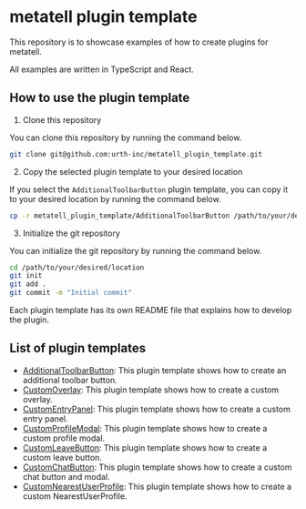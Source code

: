 # metatell plugin template

This repository is to showcase examples of how to create plugins for metatell.

All examples are written in TypeScript and React.

## How to use the plugin template

1. Clone this repository

You can clone this repository by running the command below.

```bash
git clone git@github.com:urth-inc/metatell_plugin_template.git
```

2. Copy the selected plugin template to your desired location

If you select the `AdditionalToolbarButton` plugin template, you can copy it to your desired location by running the command below.

```bash
cp -r metatell_plugin_template/AdditionalToolbarButton /path/to/your/desired/location
```

3. Initialize the git repository

You can initialize the git repository by running the command below.

```bash
cd /path/to/your/desired/location
git init
git add .
git commit -m "Initial commit"
```

Each plugin template has its own README file that explains how to develop the plugin.

## List of plugin templates

- [AdditionalToolbarButton](./AdditionalToolbarButton): This plugin template shows how to create an additional toolbar button.
- [CustomOverlay](./CustomOverlay): This plugin template shows how to create a custom overlay.
- [CustomEntryPanel](./CustomEntryPanel): This plugin template shows how to create a custom entry panel.
- [CustomProfileModal](./CustomProfileModal): This plugin template shows how to create a custom profile modal.
- [CustomLeaveButton](./CustomLeaveButton): This plugin template shows how to create a custom leave button.
- [CustomChatButton](./CustomChatButton): This plugin template shows how to create a custom chat button and modal.
- [CustomNearestUserProfile](./CustomNearestUserProfile): This plugin template shows how to create a custom NearestUserProfile.

